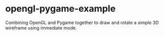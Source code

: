 # opengl-pygame-example
 Combining OpenGL and Pygame together to draw and rotate a simple 3D wireframe using immediate mode.
